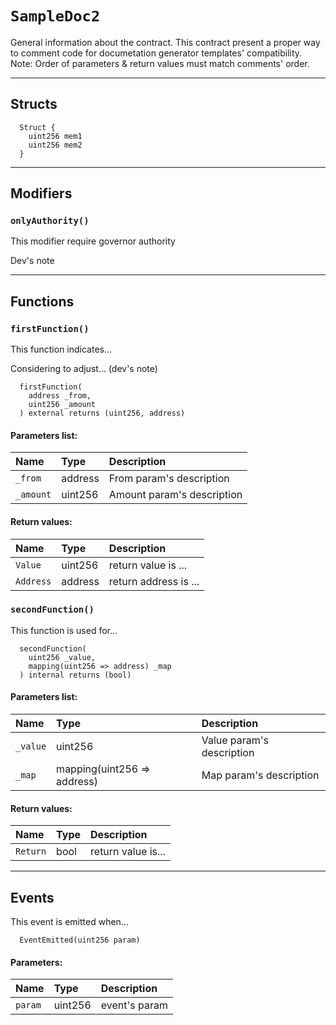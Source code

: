 [Doc]: Doc.md#Doc
[Doc-policy-address]: Doc.md#Doc-policy-address
[Doc-value-uint256]: Doc.md#Doc-value-uint256
[SampleDoc1]: SampleDoc1.md#SampleDoc1
[SampleDoc1-onlyAuthority--]: SampleDoc1.md#SampleDoc1-onlyAuthority--
[SampleDoc1-authority-address]: SampleDoc1.md#SampleDoc1-authority-address
[SampleDoc1-map-mapping-uint256----address-]: SampleDoc1.md#SampleDoc1-map-mapping-uint256----address-
[SampleDoc1-firstFunction-address-uint256-]: SampleDoc1.md#SampleDoc1-firstFunction-address-uint256-
[SampleDoc1-secondFunction-uint256-mapping-uint256----address--]: SampleDoc1.md#SampleDoc1-secondFunction-uint256-mapping-uint256----address--
[SampleDoc1-EventEmitted-uint256-]: SampleDoc1.md#SampleDoc1-EventEmitted-uint256-
[SampleDoc1-Struct]: SampleDoc1.md#SampleDoc1-Struct
[SampleDoc2]: #SampleDoc2
[SampleDoc2-onlyAuthority--]: #SampleDoc2-onlyAuthority--
[SampleDoc2-authority-address]: #SampleDoc2-authority-address
[SampleDoc2-map-mapping-uint256----address-]: #SampleDoc2-map-mapping-uint256----address-
[SampleDoc2-firstFunction-address-uint256-]: #SampleDoc2-firstFunction-address-uint256-
[SampleDoc2-secondFunction-uint256-mapping-uint256----address--]: #SampleDoc2-secondFunction-uint256-mapping-uint256----address--
[SampleDoc2-EventEmitted-uint256-]: #SampleDoc2-EventEmitted-uint256-
[SampleDoc2-Struct]: #SampleDoc2-Struct
# `SampleDoc2`

General information about the contract. This contract present a proper way to comment code for documetation generator templates' compatibility. Note: Order of parameters & return values must match comments' order.



---
## Structs

```solidity
  Struct {
    uint256 mem1
    uint256 mem2
  }
```

---


## Modifiers

### `onlyAuthority()`

This modifier require governor authority


Dev's note


---

## Functions


### `firstFunction()`
  This function indicates...

  Considering to adjust... (dev's note)

  
```solidity
  firstFunction(
    address _from,
    uint256 _amount
  ) external returns (uint256, address)
```

#### Parameters list:

| Name | Type | Description                                                          |
| :--- | :--- | :------------------------------------------------------------------- |
|`_from` | address | From param's description
|`_amount` | uint256 | Amount param's description




#### Return values:
| Name                           | Type          | Description                                                                  |
| :----------------------------- | :------------ | :--------------------------------------------------------------------------- |
|`Value`| uint256 | return value is ...
|`Address`| address | return address is ...


### `secondFunction()`
  This function is used for...

  
  
```solidity
  secondFunction(
    uint256 _value,
    mapping(uint256 => address) _map
  ) internal returns (bool)
```

#### Parameters list:

| Name | Type | Description                                                          |
| :--- | :--- | :------------------------------------------------------------------- |
|`_value` | uint256 | Value param's description
|`_map` | mapping(uint256 => address) | Map param's description




#### Return values:
| Name                           | Type          | Description                                                                  |
| :----------------------------- | :------------ | :--------------------------------------------------------------------------- |
|`Return`| bool | return value is...


---

## Events


This event is emitted when...



```solidity
  EventEmitted(uint256 param)
```
#### Parameters:
| Name                           | Type          | Description                                    |
| :----------------------------- | :------------ | :--------------------------------------------- |
|`param`| uint256 | event's param



